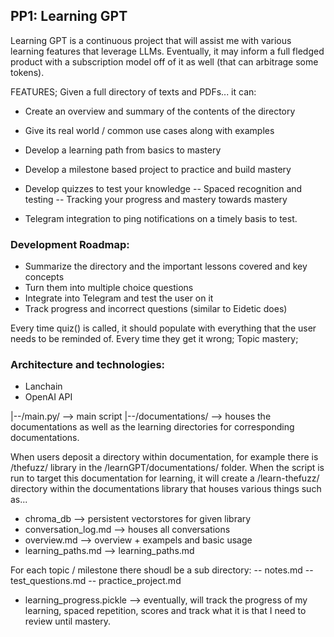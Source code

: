 ## PP1: Learning GPT
Learning GPT is a continuous project that will assist me with various learning features that leverage LLMs. Eventually, it may inform a full fledged product with a subscription model off of it as well (that can arbitrage some tokens).

FEATURES;
Given a full directory of texts and PDFs... it can:
- Create an overview and summary of the contents of the directory
- Give its real world / common use cases along with examples

- Develop a learning path from basics to mastery
- Develop a milestone based project to practice and build mastery
- Develop quizzes to test your knowledge
-- Spaced recognition and testing
-- Tracking your progress and mastery towards mastery
- Telegram integration to ping notifications on a timely basis to test.


### Development Roadmap:
- Summarize the directory and the important lessons covered and key concepts
- Turn them into multiple choice questions
- Integrate into Telegram and test the user on it
- Track progress and incorrect questions (similar to Eidetic does)

Every time quiz() is called, it should populate with everything that the user needs to be reminded of.
Every time they get it wrong;
Topic mastery;


### Architecture and technologies:
- Lanchain
- OpenAI API

|--/main.py/ --> main script
|--/documentations/ --> houses the documentations as well as the learning directories for corresponding documentations.

When users deposit a directory within documentation, for example there is /thefuzz/ library in the /learnGPT/documentations/ folder. When the script is run to target this documentation for learning, it will create a /learn-thefuzz/ directory within the documentations library that houses various things such as...
- chroma_db --> persistent vectorstores for given library
- conversation_log.md --> houses all conversations
- overview.md --> overview + exampels and basic usage
- learning_paths.md --> learning_paths.md

For each topic / milestone there shoudl be a sub directory:
-- notes.md
-- test_questions.md
-- practice_project.md

- learning_progress.pickle --> eventually, will track the progress of my learning, spaced repetition, scores and track what it is that I need to review until mastery.


